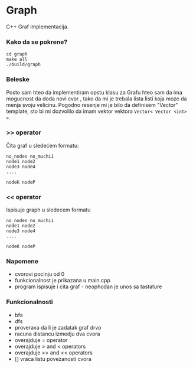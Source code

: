 # Graph 

C++ Graf implementacija. 

### Kako da se pokrene?

```
cd graph
make all 
./build/graph
```

### Beleske

Posto sam hteo da implementiram opstu klasu za Grafu hteo sam da ima mogucnost da doda novi cvor , tako da mi je trebala lista listi koja moze da menja svoju velicinu. Pogodno resenje mi je bilo da definisem "Vector" template, sto bi mi dozvolilo da imam vektor vektora `Vector< Vector <int> >`.

### >> operator

Čita graf u sledećem formatu:
```
no_nodes no_muchii
node1 node2
node3 node4  
....

nodeK nodeP
```


### << operator

Ispisuje graph u sledecem formatu
```
no_nodes no_muchii
node1 node2
node3 node4  
....

nodeK nodeP
```

### Napomene
* cvorovi pocinju od 0 
* funkcionalnost je prikazana u main.cpp
* program ispisuje i cita graf - neophodan je unos sa tastature


### Funkcionalnosti

* bfs 
* dfs
* proverava da li je zadatak graf drvo
* racuna distancu izmedju dva cvora
* overajduje = operator
* overajduje > and < operators
* overajduje >> and << operators
* [] vraca listu povezanosti cvora